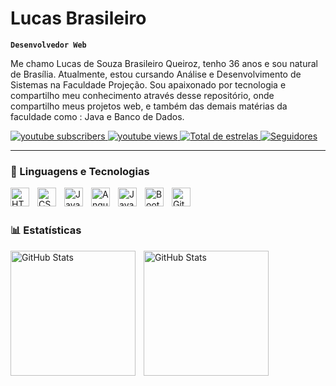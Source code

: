 #  Lucas Brasileiro

**`Desenvolvedor Web`**

Me chamo Lucas de Souza Brasileiro Queiroz, tenho 36 anos e sou natural de Brasília. Atualmente, estou cursando Análise e Desenvolvimento de Sistemas na Faculdade Projeção. Sou apaixonado por tecnologia e compartilho meu conhecimento através desse repositório, onde compartilho meus projetos web, e também das demais matérias da faculdade como : Java e Banco de Dados.

<p align="left">
    <a href="https://www.youtube.com/@larissakich?sub_confirmation=1">
        <img 
            alt="youtube subscribers" 
            title="Inscreva-se no meu canal" 
            src="https://custom-icon-badges.demolab.com/youtube/channel/subscribers/UCo-gJ8RnTn5akHqHvO55DVA?color=%23E05D44&label=Inscreva-se&logo=video&logoColor=white&style=for-the-badge&labelColor=CE4630"
        />
    </a>
    <a href="https://www.youtube.com/@larissakich">
        <img 
            alt="youtube views" 
            title="Vizualizações no YouTube" 
            src="https://custom-icon-badges.demolab.com/youtube/channel/views/UCo-gJ8RnTn5akHqHvO55DVA?color=%23E1AD0E&logo=eye&logoColor=white&style=for-the-badge&labelColor=C79600"
        />
    </a> 
    <a href="https://github.com/Lukkas888?tab=repositories&sort=stargazers">
        <img 
            alt="Total de estrelas" 
            title="Total de estrelas GitHub" 
            src="https://custom-icon-badges.demolab.com/github/stars/Lukkas888?color=55960c&style=for-the-badge&labelColor=488207&logo=star&label=estrelas"
        />
    </a>
    <a href="https://github.com/Lukkas888?tab=followers">
        <img 
            alt="Seguidores" 
            title="Me siga no GitHub" 
            src="https://custom-icon-badges.demolab.com/github/followers/Lukkas888?color=236ad3&labelColor=1155ba&style=for-the-badge&logo=github&label=Seguidores&logoColor=white"
        />
    </a>
</p>

---

### 🤖 Linguagens e Tecnologias

<img 
    align="left" 
    alt="HTML"
    title="HTML" 
    width="30px" 
    style="padding-right: 10px;" 
    src="https://cdn.jsdelivr.net/gh/devicons/devicon@latest/icons/html5/html5-original.svg" 
/>
<img 
    align="left" 
    alt="CSS" 
    title="CSS"
    width="30px" 
    style="padding-right: 10px;" 
    src="https://cdn.jsdelivr.net/gh/devicons/devicon@latest/icons/css3/css3-original.svg" 
/>
<img 
    align="left" 
    alt="JavaScript" 
    title="JavaScript"
    width="30px" 
    style="padding-right: 10px;" 
    src="https://cdn.jsdelivr.net/gh/devicons/devicon@latest/icons/javascript/javascript-original.svg" 
/>
     
<img 
    align="left" 
    alt="Angular"
    title="Angular" 
    width="30px" 
    style="padding-right: 10px;" 
   src="https://cdn.jsdelivr.net/gh/devicons/devicon@latest/icons/angular/angular-original.svg" 
    />
<img 
    align="left" 
    alt="Java" 
    title="Java"
    width="30px" 
    style="padding-right: 10px;" 
    src="https://cdn.jsdelivr.net/gh/devicons/devicon@latest/icons/java/java-original.svg" 
    />
<img 
    align="left" 
    alt="Bootstrap"
    title="Bootstrap" 
    width="30px" 
    style="padding-right: 10px;" 
    src="https://cdn.jsdelivr.net/gh/devicons/devicon@latest/icons/bootstrap/bootstrap-original.svg" 
/>

<img 
    align="left" 
    alt="Git" 
    title="Git"
    width="30px" 
    style="padding-right: 10px;" 
    src="https://cdn.jsdelivr.net/gh/devicons/devicon@latest/icons/git/git-original.svg" 
/>

<br/>
<br/>

### 📊 Estatísticas

<p>
  <img 
    align="left" 
    alt="GitHub Stats" 
    height="200" 
    style="padding-right: 10px;" 
    src="https://github-readme-stats.vercel.app/api?username=Lukkas888&show_icons=true&theme=tokyonight&include_all_commits=true&locale=pt-br" 
  />

<img 
      align="left" 
      alt="GitHub Stats" 
      height="200" 
      src="https://github-readme-stats.vercel.app/api/top-langs/?username=Lukkas888&theme=tokyonight&layout=compact&custom_title=Tecnologias&langs_count=9" 
  />

</p>
